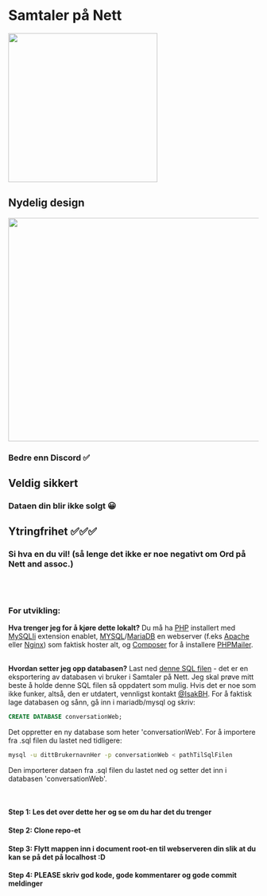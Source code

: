 
# Samtaler på Nett
<img src="https://github.com/user-attachments/assets/ce1fb91e-5326-441f-ad19-29a8d6192546" width="300" height="300">

## Nydelig design

<img src="https://github.com/user-attachments/assets/527c6362-8ad5-40d2-9b1b-11c3fd0b15a2" width="800" height="450">

### Bedre enn Discord ✅

## Veldig sikkert
### Dataen din blir ikke solgt 😀
<!--(her skal det være et bilde av et eller annet... sikkert noe som det i Ord på Nett readme-en, for eksempel den låsen)-->

## Ytringfrihet ✅✅✅
### Si hva en du vil! (så lenge det ikke er noe negativt om Ord på Nett and assoc.)
<!--(her skal det være et bilde av en mann som snakker eller noe, idk)-->

<br> <br>

### For utvikling:
**Hva trenger jeg for å kjøre dette lokalt?**
Du må ha [PHP](https://www.php.net) installert med [MySQLIi](https://www.php.net/manual/en/mysqli.installation.php) extension enablet, [MYSQL](https://www.mysql.com/)/[MariaDB](https://mariadb.org/) en webserver (f.eks [Apache](https://httpd.apache.org/) eller [Nginx](https://nginx.org)) som faktisk hoster alt, og [Composer](https://getcomposer.org) for å installere [PHPMailer](https://github.com/PHPMailer/PHPMailer).
<br> <br>

**Hvordan setter jeg opp databasen?** Last ned [denne SQL filen](https://github.com/IsakBH/isakbh/blob/main/assets/samtalerpanettutvikling.sql) - det er en eksportering av databasen vi bruker i Samtaler på Nett. Jeg skal prøve mitt beste å holde denne SQL filen så oppdatert som mulig. Hvis det er noe som ikke funker, altså, den er utdatert, vennligst kontakt [@IsakBH](https://www.github.com/IsakBH). For å faktisk lage databasen og sånn, gå inn i mariadb/mysql og skriv:
```sql
CREATE DATABASE conversationWeb;
```
Det oppretter en ny database som heter 'conversationWeb'.
For å importere fra .sql filen du lastet ned tidligere:
```bash
mysql -u dittBrukernavnHer -p conversationWeb < pathTilSqlFilen
```
Den importerer dataen fra .sql filen du lastet ned og setter det inn i databasen 'conversationWeb'.

<br>

#### Step 1: Les det over dette her og se om du har det du trenger
#### Step 2: Clone repo-et
#### Step 3: Flytt mappen inn i document root-en til webserveren din slik at du kan se på det på localhost :D
#### Step 4: PLEASE skriv god kode, gode kommentarer og gode commit meldinger
